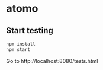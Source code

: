 # atomo

## Start testing

```bash
npm install
npm start
```

Go to http://localhost:8080/tests.html